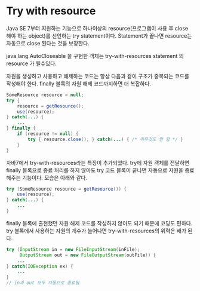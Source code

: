 # Try with resource
Java SE 7부터 지원하는 기능으로 하나이상의 resource(프로그램이 사용 후 close 해야 하는 object)를 선언하는 try statement이다.
Statement가 끝나면 resource는 자동으로 close 된다는 것을 보장한다.

java.lang.AutoCloseable 을 구현한 객체는 try-with-resources statement 의 resource 가 될수있다.

자원을 생성하고 사용하고 해제하는 코드는 항상 다음과 같이 구조가 중복되는 코드를 작성해야 한다. finally 블록의 자원 해제 코드까지하면 더 복잡하다. 

``` java 
SomeResource resource = null;
try {
    resource = getResource();
    use(resource);
} catch(...) {
    ...
} finally {
    if (resource != null) {
        try { resource.close(); } catch(...) { /* 아무것도 안 함 */ }
    }
}
```

자바7에서 try-with-resources라는 특징이 추가되었다.  try에 자원 객체를 전달하면 finally 블록으로 종료 처리를 하지 않아도 try 코드 블록이 끝나면 자동으로 자원을 종료해주는 기능이다. 모습은 아래와 같다.

``` java
try (SomeResource resource = getResource()) {
    use(resource);
} catch(...) {
    ...
}
```

finally 블록에 출현했던 자원 해제 코드를 작성하지 않아도 되기 때문에 코딩도 편하다. try 블록에서 사용하는 자원의 개수가 늘어나면 try-with-resources의 위력은 배가 된다.

``` java
try (InputStream in = new FileInputStream(inFile);
     OutputStream out = new FileOutputStream(outFile)) {
    ...
} catch(IOException ex) {
    ...
}
// in과 out 모두 자동으로 종료됨
```

